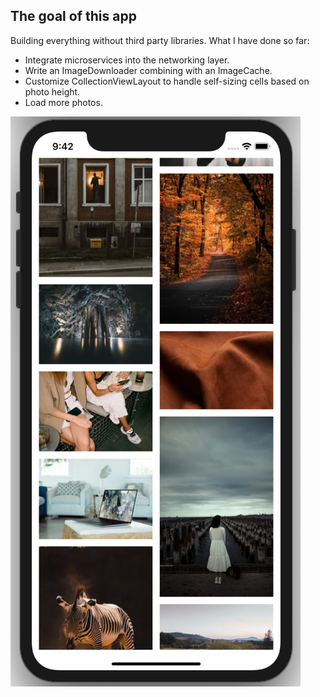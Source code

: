 ## The goal of this app 
Building everything without third party libraries. What I have done so far:
- Integrate microservices into the networking layer. 
- Write an ImageDownloader combining with an ImageCache.
- Customize CollectionViewLayout to handle self-sizing cells based on photo height. 
- Load more photos. 

![Landing](UnsplashClone/Landing/img2.png)
